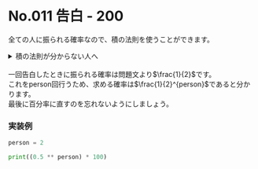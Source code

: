 <script type="text/javascript" async src="https://cdnjs.cloudflare.com/ajax/libs/mathjax/2.7.7/MathJax.js?config=TeX-MML-AM_CHTML"></script>
<script type="text/x-mathjax-config">
    MathJax.Hub.Config({
        tex2jax: {
            inlineMath: [['$', '$'] ],
            displayMath: [ ['$$','$$'], ["\\[","\\]"] ]
        }
    });
</script>

# No.011 告白 - 200
全ての人に振られる確率なので、積の法則を使うことができます。<br>
<details>
<summary>積の法則が分からない人へ</summary>
積の法則とは、<br>
「2つ以上の事象が共に起こるとき、その確率は個々の事象が起こる確率の積になる」<br>
ということです。<br>
これだけでは分かりにくいと思うので具体例を挙げます。<br>
例えば、6面のサイコロを振り、3回連続で1が出る確率を求めたいとき、<br>
$\frac{1}{6} \times \frac{1}{6} \times \frac{1}{6}$<br>
で求めることができます。<br>
これはサイコロを1回振った時に1が出る確率が$\frac{1}{6}$であるため、それを3回掛けることによって求めることができるからです。<br>
</details><br>
一回告白したときに振られる確率は問題文より$\frac{1}{2}$です。<br>
これをperson回行うため、求める確率は$\frac{1}{2}^{person}$であると分かります。<br>
最後に百分率に直すのを忘れないようにしましょう。

### 実装例
```py
person = 2

print((0.5 ** person) * 100)
```